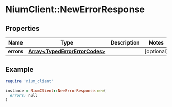 # NiumClient::NewErrorResponse

## Properties

| Name | Type | Description | Notes |
| ---- | ---- | ----------- | ----- |
| **errors** | [**Array&lt;TypedErrorErrorCodes&gt;**](TypedErrorErrorCodes.md) |  | [optional] |

## Example

```ruby
require 'nium_client'

instance = NiumClient::NewErrorResponse.new(
  errors: null
)
```

